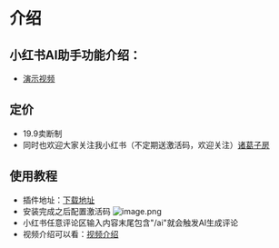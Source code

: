 # 介绍

## 小红书AI助手功能介绍：
* [演示视频](https://www.xiaohongshu.com/explore/664f2af60000000005007414?xsec_token=ABbf0tg2KbDdgEwX4LzJEFIvbzWEdYm49ePEpB5epzjgw=&xsec_source=pc_user)

## 定价
* 19.9卖断制
* 同时也欢迎大家关注我小红书（不定期送激活码，欢迎关注）[诸葛子房](https://www.xiaohongshu.com/user/profile/6264dbd8000000001000e5db)

## 使用教程
* 插件地址：[下载地址](https://chromewebstore.google.com/detail/%E5%B0%8F%E7%BA%A2%E4%B9%A6ai%E5%8A%A9%E6%89%8B/aeipfcbfnekejjdgjgafdjfjidlknaga?authuser=0&hl=en)
* 安装完成之后配置激活码
![image.png](https://flowus.cn/preview/487be6ac-9e80-494b-a8be-b6c0f06432a4)
* 小红书任意评论区输入内容末尾包含"/ai"就会触发AI生成评论
* 视频介绍可以看：[视频介绍](https://www.xiaohongshu.com/explore/664f2af60000000005007414?xsec_token=ABbf0tg2KbDdgEwX4LzJEFIvbzWEdYm49ePEpB5epzjgw=&xsec_source=pc_user)
